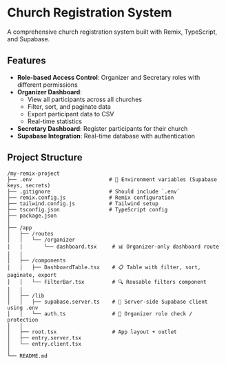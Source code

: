 # Church Registration System

A comprehensive church registration system built with Remix, TypeScript, and Supabase.

## Features

- **Role-based Access Control**: Organizer and Secretary roles with different permissions
- **Organizer Dashboard**: 
  - View all participants across all churches
  - Filter, sort, and paginate data
  - Export participant data to CSV
  - Real-time statistics
- **Secretary Dashboard**: Register participants for their church
- **Supabase Integration**: Real-time database with authentication

## Project Structure

```
/my-remix-project
├── .env                         # 🔐 Environment variables (Supabase keys, secrets)
├── .gitignore                   # Should include `.env`
├── remix.config.js              # Remix configuration
├── tailwind.config.js           # Tailwind setup
├── tsconfig.json                # TypeScript config
├── package.json
│
├── /app
│   ├── /routes
│   │   └── /organizer
│   │       └── dashboard.tsx     # 📊 Organizer-only dashboard route
│   │
│   ├── /components
│   │   ├── DashboardTable.tsx    # 📋 Table with filter, sort, paginate, export
│   │   └── FilterBar.tsx         # 🔍 Reusable filters component
│   │
│   ├── /lib
│   │   ├── supabase.server.ts    # 🔌 Server-side Supabase client using .env
│   │   └── auth.ts               # 🔐 Organizer role check / protection
│   │
│   ├── root.tsx                  # App layout + outlet
│   ├── entry.server.tsx
│   └── entry.client.tsx
│
└── README.md
